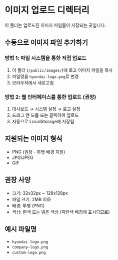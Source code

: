 # 이미지 업로드 디렉터리

이 폴더는 업로드된 이미지 파일들이 저장되는 곳입니다.

## 수동으로 이미지 파일 추가하기

### 방법 1: 파일 시스템을 통한 직접 업로드
1. 이 폴더 (`/public/images/`)에 로고 이미지 파일을 복사
2. 파일명을 `hyundai-logo.png`로 변경
3. 브라우저에서 새로고침

### 방법 2: 웹 인터페이스를 통한 업로드 (권장)
1. 대시보드 → 시스템 설정 → 로고 설정
2. 드래그 앤 드롭 또는 클릭하여 업로드
3. 자동으로 LocalStorage에 저장됨

## 지원되는 이미지 형식
- PNG (권장 - 투명 배경 지원)
- JPG/JPEG
- GIF

## 권장 사양
- 크기: 32x32px ~ 128x128px
- 파일 크기: 2MB 이하
- 배경: 투명 (PNG)
- 색상: 흰색 또는 밝은 색상 (파란색 배경에 표시되므로)

## 예시 파일명
- `hyundai-logo.png`
- `company-logo.png`
- `custom-logo.png`